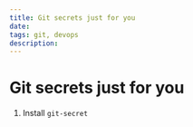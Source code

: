 ```yaml
---
title: Git secrets just for you
date: 
tags: git, devops
description: 
---
```


# Git secrets just for you

1. Install `git-secret`